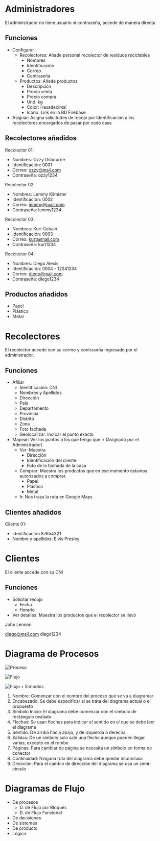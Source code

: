 # Administradores 
El administrador no tiene usuario ni contraseña, accede de manera directa  

## Funciones 
- Configurar 
	- Recolectores: Añade personal recolector de residuos reciclables 
		- Nombres
		- Identificación 
		- Correo
		- Contraseña 
	- Productos: Añade productos 
		- Descripción 
		- Precio venta 
		- Precio compra 
		- Und: kg
		- Color: Hexadecimal 
		- Icono: Link en la BD Firebase 
 - Asignar: Asigna solicitudes de recojo por Identificación a los recolectores encargados de pasar por cada casa 

## Recolectores añadidos 
Recolector 01:   
- Nombres: Ozzy Osbourne   
- Identificación: 0001
- Correo: ozzy@mail.com 
- Contraseña: ozzy1234

Recolector 02:   
- Nombres: Lemmy Kilmister
- Identificación: 0002 
- Correo: lemmy@mail.com
- Contraseña: lemmy1234

Recolector 03:   
- Nombres: Kurt Cobain 
- Identificación: 0003 
- Correo: kurt@mail.com
- Contraseña: kurt1234

Recolector 04:   
- Nombres: Diego Alexis 
- Identificación: 0004 - 12341234
- Correo: diego@mail.com
- Contraseña: diego1234

## Productos añadidos 
- Papel
- Plástico 
- Metal 

# Recolectores
El recolector accede con su correo y contraseña ingresado por el administrador.

## Funciones 
- Afiliar 
	- Identificación: DNI
	- Nombres y Apellidos
	- Dirección 
	- País 
	- Departamento 
	- Provincia 
	- Distrito 
	- Zona
	- Foto fachada
	- Geolocalizar: Indicar el punto exacto 
- Mapear: Ver los puntos a los que tengo que ir (Asignado por el Administrador)
	- Ver: Muestra 
		- Dirección
		- Identificación del cliente
		- Foto de la fachada de la casa
	- Comprar: Muestra los productos que en ese momento estamos autorizados a comprar.
		- Papel: 
		- Plástico
		- Metal 
	- Ir: Nos traza la ruta en Google Maps 

## Clientes añadidos 
Cliente 01: 
- Identificación 87654321
- Nombre y apellidos: Elvis Presley


# Clientes  
El cliente accede con su DNI   

## Funciones  
- Solicitar recojo
	- Fecha 
	- Horario
- Ver detalles: Muestra los productos que el recolector se llevó 


John Lennon 


diego@mail.com
diego1234

# Diagrama de Procesos 

![Proceso](https://i.postimg.cc/TP88B2yq/diagrama-procesos.png)   



![Flujo](https://i.postimg.cc/fW2KJtT5/diagrama-procesos.jpg)  


![Flujo + Simbolos](https://i.postimg.cc/x8kD278N/diagrama-de-flujo-simbolos.webp)   


1. Nombre: Comenzar con el nombre del proceso que se va a diagramar 
2. Encabezado: Se debe especificar si se trata del diagrama actual o el propuesto 
3. Símbolo Inicio: El diagrama debe comenzar con el símbolo de rectángulo ovalado 
4. Flechas: Se usan flechas para indicar el sentido en el que se debe leer el diagrama 
5. Sentido: De arriba hacia abajo, y de izquierda a derecha 
6. Salidas: De un símbolo solo sale una flecha aunque pueden llegar varias, excepto en el rombo 
7. Páginas: Para cambiar de página se necesita un símbolo en forma de conector 
8. Continuidad: Ninguna ruta del diagrama debe quedar inconclusa 
9. Dirección: Para el cambio de dirección del diagrama se usa un semi-circulo

# Diagramas de Flujo

- De procesos 
	- D. de Flujo por Bloques
	- D. de Flujo Funcional 
- De decisiones 
- De sistemas 
- De producto 
- Lógico 